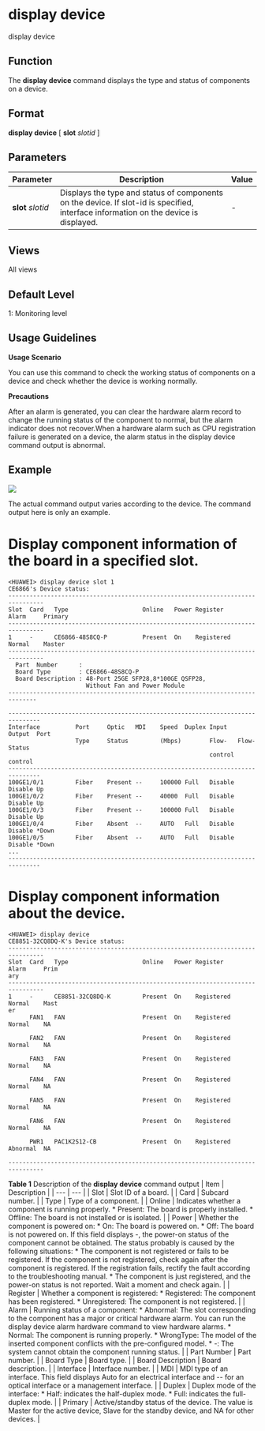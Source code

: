 display device
==============

display device

Function
--------



The **display device** command displays the type and status of components on a device.




Format
------

**display device** [ **slot** *slotid* ]


Parameters
----------

| Parameter | Description | Value |
| --- | --- | --- |
| **slot** *slotid* | Displays the type and status of components on the device. If slot-id is specified, interface information on the device is displayed. | - |



Views
-----

All views


Default Level
-------------

1: Monitoring level


Usage Guidelines
----------------

**Usage Scenario**

You can use this command to check the working status of components on a device and check whether the device is working normally.

**Precautions**

After an alarm is generated, you can clear the hardware alarm record to change the running status of the component to normal, but the alarm indicator does not recover.When a hardware alarm such as CPU registration failure is generated on a device, the alarm status in the display device command output is abnormal.


Example
-------

![](../public_sys-resources/note_3.0-en-us.png) 

The actual command output varies according to the device. The command output here is only an example.


# Display component information of the board in a specified slot.
```
<HUAWEI> display device slot 1
CE6866's Device status:
--------------------------------------------------------------------------------
Slot  Card   Type                     Online   Power Register     Alarm     Primary        
--------------------------------------------------------------------------------
1     -      CE6866-48S8CQ-P          Present  On    Registered   Normal    Master         
--------------------------------------------------------------------------------
  Part  Number      :   
  Board Type        : CE6866-48S8CQ-P
  Board Description : 48-Port 25GE SFP28,8*100GE QSFP28,
                      Without Fan and Power Module
------------------------------------------------------------------------------

-------------------------------------------------------------------------------
Interface          Port     Optic   MDI    Speed  Duplex Input   Output  Port  
                   Type     Status         (Mbps)        Flow-   Flow-   Status
                                                         control control       
-------------------------------------------------------------------------------
100GE1/0/1         Fiber    Present --     100000 Full   Disable Disable Up    
100GE1/0/2         Fiber    Present --     40000  Full   Disable Disable Up    
100GE1/0/3         Fiber    Present --     100000 Full   Disable Disable Up    
100GE1/0/4         Fiber    Absent  --     AUTO   Full   Disable Disable *Down 
100GE1/0/5         Fiber    Absent  --     AUTO   Full   Disable Disable *Down    
... 
-------------------------------------------------------------------------------

```

# Display component information about the device.
```
<HUAWEI> display device
CE8851-32CQ8DQ-K's Device status:                                               
--------------------------------------------------------------------------------
Slot  Card   Type                     Online   Power Register     Alarm     Prim
ary                                                                             
--------------------------------------------------------------------------------
1     -      CE8851-32CQ8DQ-K         Present  On    Registered   Normal    Mast
er                                                                              
      FAN1   FAN                      Present  On    Registered   Normal    NA  
                                                                                
      FAN2   FAN                      Present  On    Registered   Normal    NA  
                                                                                
      FAN3   FAN                      Present  On    Registered   Normal    NA  
                                                                                
      FAN4   FAN                      Present  On    Registered   Normal    NA  
                                                                                
      FAN5   FAN                      Present  On    Registered   Normal    NA  
                                                                                
      FAN6   FAN                      Present  On    Registered   Normal    NA  
                                                                                
      PWR1   PAC1K2S12-CB             Present  On    Registered   Abnormal  NA  
                                                                                
--------------------------------------------------------------------------------

```

**Table 1** Description of the **display device** command output
| Item | Description |
| --- | --- |
| Slot | Slot ID of a board. |
| Card | Subcard number. |
| Type | Type of a component. |
| Online | Indicates whether a component is running properly.   * Present: The board is properly installed. * Offline: The board is not installed or is isolated. |
| Power | Whether the component is powered on:   * On: The board is powered on. * Off: The board is not powered on.   If this field displays -, the power-on status of the component cannot be obtained. The status probably is caused by the following situations:   * The component is not registered or fails to be registered. If the component is not registered, check again after the component is registered. If the registration fails, rectify the fault according to the troubleshooting manual. * The component is just registered, and the power-on status is not reported. Wait a moment and check again. |
| Register | Whether a component is registered:   * Registered: The component has been registered. * Unregistered: The component is not registered. |
| Alarm | Running status of a component:   * Abnormal: The slot corresponding to the component has a major or critical hardware alarm. You can run the display device alarm hardware command to view hardware alarms. * Normal: The component is running properly. * WrongType: The model of the inserted component conflicts with the pre-configured model. * -: The system cannot obtain the component running status. |
| Part Number | Part number. |
| Board Type | Board type. |
| Board Description | Board description. |
| Interface | Interface number. |
| MDI | MDI type of an interface. This field displays Auto for an electrical interface and -- for an optical interface or a management interface. |
| Duplex | Duplex mode of the interface:   * Half: indicates the half-duplex mode. * Full: indicates the full-duplex mode. |
| Primary | Active/standby status of the device. The value is Master for the active device, Slave for the standby device, and NA for other devices. |